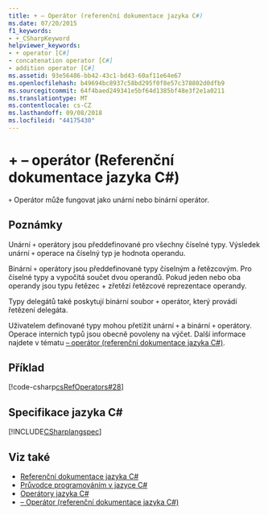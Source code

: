 ```yaml
---
title: + – Operátor (referenční dokumentace jazyka C#)
ms.date: 07/20/2015
f1_keywords:
- +_CSharpKeyword
helpviewer_keywords:
- + operator [C#]
- concatenation operator [C#]
- addition operator [C#]
ms.assetid: 93e56486-bb42-43c1-bd43-60af11e64e67
ms.openlocfilehash: b49694bc8937c58bd295f0f8e57c378802d0dfb9
ms.sourcegitcommit: 64f4baed249341e5bf64d1385bf48e3f2e1a0211
ms.translationtype: MT
ms.contentlocale: cs-CZ
ms.lasthandoff: 09/08/2018
ms.locfileid: "44175430"
---
```

# <a name="-operator-c-reference"></a>+ – operátor (Referenční dokumentace jazyka C#)
`+` Operátor může fungovat jako unární nebo binární operátor.  
  
## <a name="remarks"></a>Poznámky  
 Unární `+` operátory jsou předdefinované pro všechny číselné typy. Výsledek unární `+` operace na číselný typ je hodnota operandu.  
  
 Binární `+` operátory jsou předdefinované typy číselným a řetězcovým. Pro číselné typy a vypočítá součet dvou operandů. Pokud jeden nebo oba operandy jsou typu řetězec + zřetězí řetězcové reprezentace operandy.  
  
 Typy delegátů také poskytují binární soubor `+` operátor, který provádí řetězení delegáta.  
  
 Uživatelem definované typy mohou přetížit unární `+` a binární `+` operátory. Operace interních typů jsou obecně povoleny na výčet. Další informace najdete v tématu [– operátor (referenční dokumentace jazyka C#)](../../../csharp/language-reference/keywords/operator.md).  
  
## <a name="example"></a>Příklad  
 [!code-csharp[csRefOperators#28](../../../csharp/language-reference/operators/codesnippet/CSharp/addition-operator_1.cs)]  
  
## <a name="c-language-specification"></a>Specifikace jazyka C#  
 [!INCLUDE[CSharplangspec](~/includes/csharplangspec-md.md)]  
  
## <a name="see-also"></a>Viz také

- [Referenční dokumentace jazyka C#](../../../csharp/language-reference/index.md)  
- [Průvodce programováním v jazyce C#](../../../csharp/programming-guide/index.md)  
- [Operátory jazyka C#](../../../csharp/language-reference/operators/index.md)  
- [– Operátor (referenční dokumentace jazyka C#)](../../../csharp/language-reference/keywords/operator.md)

